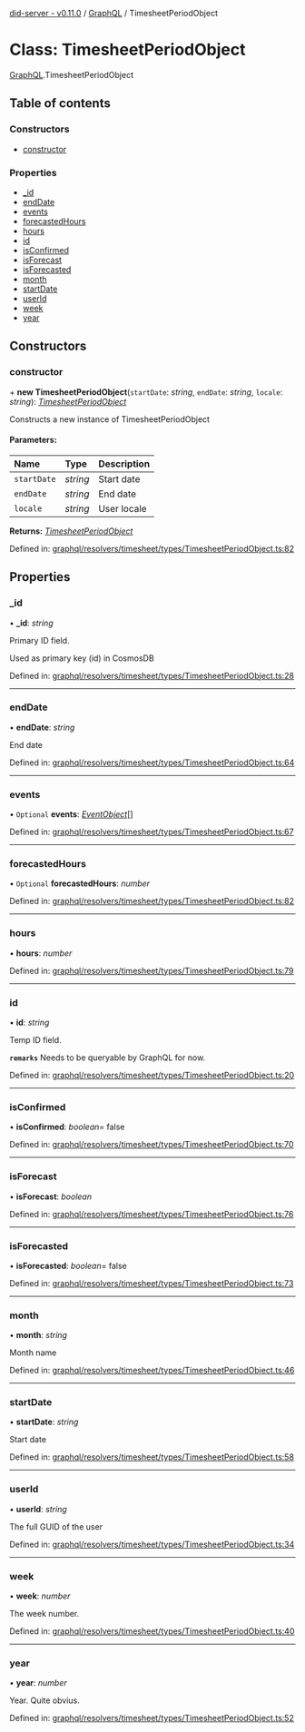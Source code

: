 [did-server - v0.11.0](../README.md) / [GraphQL](../modules/graphql.md) / TimesheetPeriodObject

# Class: TimesheetPeriodObject

[GraphQL](../modules/graphql.md).TimesheetPeriodObject

## Table of contents

### Constructors

- [constructor](graphql.timesheetperiodobject.md#constructor)

### Properties

- [\_id](graphql.timesheetperiodobject.md#_id)
- [endDate](graphql.timesheetperiodobject.md#enddate)
- [events](graphql.timesheetperiodobject.md#events)
- [forecastedHours](graphql.timesheetperiodobject.md#forecastedhours)
- [hours](graphql.timesheetperiodobject.md#hours)
- [id](graphql.timesheetperiodobject.md#id)
- [isConfirmed](graphql.timesheetperiodobject.md#isconfirmed)
- [isForecast](graphql.timesheetperiodobject.md#isforecast)
- [isForecasted](graphql.timesheetperiodobject.md#isforecasted)
- [month](graphql.timesheetperiodobject.md#month)
- [startDate](graphql.timesheetperiodobject.md#startdate)
- [userId](graphql.timesheetperiodobject.md#userid)
- [week](graphql.timesheetperiodobject.md#week)
- [year](graphql.timesheetperiodobject.md#year)

## Constructors

### constructor

\+ **new TimesheetPeriodObject**(`startDate`: *string*, `endDate`: *string*, `locale`: *string*): [*TimesheetPeriodObject*](graphql.timesheetperiodobject.md)

Constructs a new instance of TimesheetPeriodObject

#### Parameters:

Name | Type | Description |
:------ | :------ | :------ |
`startDate` | *string* | Start date   |
`endDate` | *string* | End date   |
`locale` | *string* | User locale    |

**Returns:** [*TimesheetPeriodObject*](graphql.timesheetperiodobject.md)

Defined in: [graphql/resolvers/timesheet/types/TimesheetPeriodObject.ts:82](https://github.com/Puzzlepart/did/blob/dev/server/graphql/resolvers/timesheet/types/TimesheetPeriodObject.ts#L82)

## Properties

### \_id

• **\_id**: *string*

Primary ID field.

Used as primary key (id) in CosmosDB

Defined in: [graphql/resolvers/timesheet/types/TimesheetPeriodObject.ts:28](https://github.com/Puzzlepart/did/blob/dev/server/graphql/resolvers/timesheet/types/TimesheetPeriodObject.ts#L28)

___

### endDate

• **endDate**: *string*

End date

Defined in: [graphql/resolvers/timesheet/types/TimesheetPeriodObject.ts:64](https://github.com/Puzzlepart/did/blob/dev/server/graphql/resolvers/timesheet/types/TimesheetPeriodObject.ts#L64)

___

### events

• `Optional` **events**: [*EventObject*](graphql.eventobject.md)[]

Defined in: [graphql/resolvers/timesheet/types/TimesheetPeriodObject.ts:67](https://github.com/Puzzlepart/did/blob/dev/server/graphql/resolvers/timesheet/types/TimesheetPeriodObject.ts#L67)

___

### forecastedHours

• `Optional` **forecastedHours**: *number*

Defined in: [graphql/resolvers/timesheet/types/TimesheetPeriodObject.ts:82](https://github.com/Puzzlepart/did/blob/dev/server/graphql/resolvers/timesheet/types/TimesheetPeriodObject.ts#L82)

___

### hours

• **hours**: *number*

Defined in: [graphql/resolvers/timesheet/types/TimesheetPeriodObject.ts:79](https://github.com/Puzzlepart/did/blob/dev/server/graphql/resolvers/timesheet/types/TimesheetPeriodObject.ts#L79)

___

### id

• **id**: *string*

Temp ID field.

**`remarks`** Needs to be queryable by GraphQL for now.

Defined in: [graphql/resolvers/timesheet/types/TimesheetPeriodObject.ts:20](https://github.com/Puzzlepart/did/blob/dev/server/graphql/resolvers/timesheet/types/TimesheetPeriodObject.ts#L20)

___

### isConfirmed

• **isConfirmed**: *boolean*= false

Defined in: [graphql/resolvers/timesheet/types/TimesheetPeriodObject.ts:70](https://github.com/Puzzlepart/did/blob/dev/server/graphql/resolvers/timesheet/types/TimesheetPeriodObject.ts#L70)

___

### isForecast

• **isForecast**: *boolean*

Defined in: [graphql/resolvers/timesheet/types/TimesheetPeriodObject.ts:76](https://github.com/Puzzlepart/did/blob/dev/server/graphql/resolvers/timesheet/types/TimesheetPeriodObject.ts#L76)

___

### isForecasted

• **isForecasted**: *boolean*= false

Defined in: [graphql/resolvers/timesheet/types/TimesheetPeriodObject.ts:73](https://github.com/Puzzlepart/did/blob/dev/server/graphql/resolvers/timesheet/types/TimesheetPeriodObject.ts#L73)

___

### month

• **month**: *string*

Month name

Defined in: [graphql/resolvers/timesheet/types/TimesheetPeriodObject.ts:46](https://github.com/Puzzlepart/did/blob/dev/server/graphql/resolvers/timesheet/types/TimesheetPeriodObject.ts#L46)

___

### startDate

• **startDate**: *string*

Start date

Defined in: [graphql/resolvers/timesheet/types/TimesheetPeriodObject.ts:58](https://github.com/Puzzlepart/did/blob/dev/server/graphql/resolvers/timesheet/types/TimesheetPeriodObject.ts#L58)

___

### userId

• **userId**: *string*

The full GUID of the user

Defined in: [graphql/resolvers/timesheet/types/TimesheetPeriodObject.ts:34](https://github.com/Puzzlepart/did/blob/dev/server/graphql/resolvers/timesheet/types/TimesheetPeriodObject.ts#L34)

___

### week

• **week**: *number*

The week number.

Defined in: [graphql/resolvers/timesheet/types/TimesheetPeriodObject.ts:40](https://github.com/Puzzlepart/did/blob/dev/server/graphql/resolvers/timesheet/types/TimesheetPeriodObject.ts#L40)

___

### year

• **year**: *number*

Year. Quite obvius.

Defined in: [graphql/resolvers/timesheet/types/TimesheetPeriodObject.ts:52](https://github.com/Puzzlepart/did/blob/dev/server/graphql/resolvers/timesheet/types/TimesheetPeriodObject.ts#L52)
